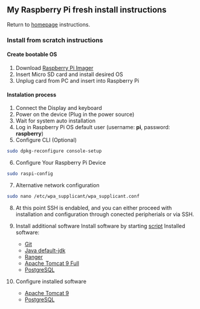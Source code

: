 ## My Raspberry Pi fresh install instructions
Return to [homepage](https://github.com/crazieNephilim/crazie_scripts/blob/master/README.md) instructions.

### Install from scratch instructions

#### Create bootable OS

1. Download [Raspberry Pi Imager](https://www.raspberrypi.org/software/)
2. Insert Micro SD card and install desired OS
3. Unplug card from PC and insert into Raspberry Pi

#### Instalation process

1. Connect the Display and keyboard
2. Power on the device (Plug in the power source)
3. Wait for system auto installation
4. Log in Raspberry Pi OS default user (username: **pi**, password: **raspberry**)
5. Configure CLI (Optional)
```bash
sudo dpkg-reconfigure console-setup
```
6. Configure Your Raspberry Pi Device
```bash
sudo raspi-config
```
7. Alternative network configuration
```bash
sudo nano /etc/wpa_supplicant/wpa_supplicant.conf
```

8. At this point SSH is endabled, and you can either proceed with installation and configuration through conected peripherials or via SSH.

9. Install additional software
Install software by starting [script](https://github.com/crazieNephilim/crazie_scripts/blob/master/raspberry_scripts/raspberry_resources/rspberry_pi_4_small_home_server.sh)
Installed software:
    - [Git](https://git-scm.com/)
    - [Java default-jdk](https://packages.debian.org/stretch/default-jdk)
    - [Ranger](https://github.com/ranger/ranger)
    - [Apache Tomcat 9 Full](https://tomcat.apache.org/index.html)
    - [PostgreSQL](https://www.postgresql.org/)

10. Configure installed software

    - [Apache Tomcat 9](https://github.com/crazieNephilim/crazie_scripts/tree/master/raspberry_scripts/raspberry_resources/README_TOMCAT9.md)
    - [PostgreSQL](https://github.com/crazieNephilim/crazie_scripts/tree/master/raspberry_scripts/raspberry_resources/README_POSTGRESQL.md)